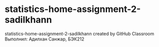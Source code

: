 # statistics-home-assignment-2-sadilkhann
statistics-home-assignment-2-sadilkhann created by GitHub Classroom
Выполнил: Адилхан Санжар, БЭК212
